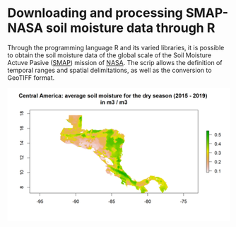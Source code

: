 # Downloading and processing SMAP-NASA soil moisture data through R
Through the programming language R and its varied libraries, it is possible to obtain the soil moisture data of the global scale of the Soil Moisture Actuve Pasive ([SMAP](https://smap.jpl.nasa.gov/)) mission of [NASA](https://www.nasa.gov/). The scrip allows the definition of temporal ranges and spatial delimitations, as well as the conversion to GeoTIFF format.

![sm](https://github.com/jordan10793/Downloading_and_processing_SMAP_NASA/raw/master/sm_example.png)
